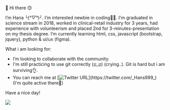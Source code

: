 👋 Hi there 😊

I’m Hana ╰(*°▽°*)╯. I’m interested newbie in coding👩‍💻. I'm graduated in science stream in 2018, worked in clinical-retail industry for 3 years, had experience with volunteerism and placed 2nd for 3-minutes-presentation on my thesis degree. I’m currently learning html, css, javascript (bootstrap, jquery), python & ui/ux (figma). 

What i am looking for:
- I’m looking to collaborate with the community. 
- I'm still practicing to use git correctly (ಥ_ಥ) (crying..). Git is hard but i am surviving👌. 
- You can reach me at [![Twitter URL](https://img.shields.io/twitter/url/https/twitter.com/_Hans999_.svg?style=social&label=Follow%20%40_Hans999_)](https://twitter.com/_Hans999_)  
(I'm quite active there🙈)

Have a nice day!

<!---
Hanss4869/Hanss4869 is a ✨ special ✨ repository because its `README.md` (this file) appears on your GitHub profile.
You can click the Preview link to take a look at your changes.
--->
![](https://komarev.com/ghpvc/?username=Hans4869)
